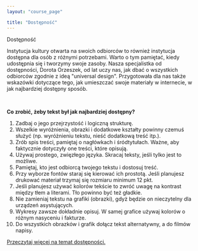 ```yaml
---
layout: "course_page"

title: "Dostępność"
---
```


<div class="text-center screen-title">
Dostępność
</div>

<div class="screen-content">
<p>Instytucja kultury otwarta na swoich odbiorców to również instytucja dostępna dla osób z różnymi potrzebami. Warto o tym pamiętać, kiedy udostępnia się i tworzymy swoje zasoby. Nasza specjalistka od dostępności, Dorota Orzeszek, od lat uczy nas, jak dbać o wszystkich odbiorców zgodnie z ideą "universal design". Przygotowała dla nas także wskazówki dotyczące tego, jak umieszczać swoje materiały w internecie, w jak najbardziej dostępny sposób.</p>
  &nbsp;
  <p>
  <strong>Co zrobić, żeby tekst był jak najbardziej dostępny?</strong>
  </p>

  <p>
  <ol>
<li class="number">Zadbaj o jego przejrzystość i logiczną strukturę.</li>
<li class="number">Wszelkie wyróżnienia, obrazki i dodatkowe kształty powinny czemuś służyć (np. wyróżnieniu tekstu, nieść dodatkową treść itp.).</li>
<li class="number">Zrób spis treści, pamiętaj o nagłówkach i śródtytułach. Ważne, aby faktycznie dotyczyły one treści, które opisują.</li>
<li class="number">Używaj prostego, zwięzłego języka. Skracaj teksty, jeśli tylko jest to możliwe.</li>
<li class="number">Pamiętaj, kto jest odbiorcą twojego tekstu i dostosuj treść.</li>
<li class="number">Przy wyborze fontów staraj się kierować ich prostotą. Jeśli planujesz drukować materiał trzymaj się rozmiaru minimum 12 pkt.</li>
<li class="number">Jeśli planujesz używać kolorów tekście to zwróć uwagę na kontrast między tłem a literami. Tło powinno być też gładkie.</li>
<li class="number">Nie zamieniaj tekstu na grafiki (obrazki), gdyż będzie on nieczytelny dla urządzeń asystujących.</li>
<li class="number">Wykresy zawsze dokładnie opisuj. W samej grafice używaj kolorów o różnym nasyceniu i fakturze.</li>
<li class="number">Do wszystkich obrazków i grafik dołącz tekst alternatywny, a do filmów napisy.</li>
</ol>
  </p>
  <p>
 <a class="content-link" href="{{ site.baseurl }}/img/pliki_tekstowe/dostępnosc.docx" download> Przeczytaj więcej na temat dostępności.</a>
  </p>
  

</div>
